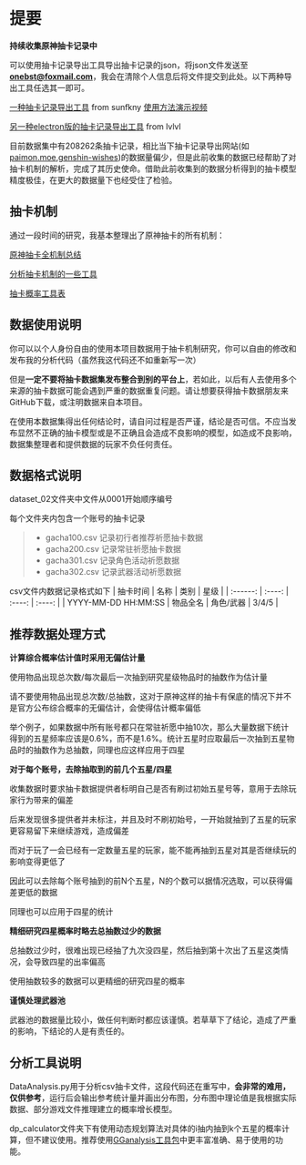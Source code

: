 # 提要

**持续收集原神抽卡记录中**

可以使用抽卡记录导出工具导出抽卡记录的json，将json文件发送至**onebst@foxmail.com**，我会在清除个人信息后将文件提交到此处。以下两种导出工具任选其一即可。

[一种抽卡记录导出工具](https://github.com/sunfkny/genshin-gacha-export) from sunfkny [使用方法演示视频](https://www.bilibili.com/video/BV1tr4y1K7Ea/)

[另一种electron版的抽卡记录导出工具](https://github.com/biuuu/genshin-gacha-export/releases) from lvlvl

目前数据集中有208262条抽卡记录，相比当下抽卡记录导出网站(如[paimon.moe](https://paimon.moe/wish/),[genshin-wishes](https://genshin-wishes.com/))的数据量偏少，但是此前收集的数据已经帮助了对抽卡机制的解析，完成了其历史使命。借助此前收集到的数据分析得到的抽卡模型精度极佳，在更大的数据量下也经受住了检验。

## 抽卡机制

通过一段时间的研究，我基本整理出了原神抽卡的所有机制：

[原神抽卡全机制总结](https://www.bilibili.com/read/cv10468091)

[分析抽卡机制的一些工具](https://www.bilibili.com/read/cv10152872)

[抽卡概率工具表](https://www.bilibili.com/read/cv12616453)

## 数据使用说明

你可以以个人身份自由的使用本项目数据用于抽卡机制研究，你可以自由的修改和发布我的分析代码（虽然我这代码还不如重新写一次）

但是**一定不要将抽卡数据集发布整合到别的平台上**，若如此，以后有人去使用多个来源的抽卡数据可能会遇到严重的数据重复问题。请让想要获得抽卡数据朋友来GitHub下载，或注明数据来自本项目。

在使用本数据集得出任何结论时，请自问过程是否严谨，结论是否可信。不应当发布显然不正确的抽卡模型或是不正确且会造成不良影响的模型，如造成不良影响，数据集整理者和提供数据的玩家不负任何责任。

## 数据格式说明

dataset_02文件夹中文件从0001开始顺序编号

每个文件夹内包含一个账号的抽卡记录

> 
> - gacha100.csv  记录初行者推荐祈愿抽卡数据
> - gacha200.csv  记录常驻祈愿抽卡数据
> - gacha301.csv  记录角色活动祈愿数据
> - gacha302.csv  记录武器活动祈愿数据

csv文件内数据记录格式如下
| 抽卡时间 | 名称 | 类别 | 星级 |
| :------: | :----: | :----: | :----: |
| YYYY-MM-DD HH:MM:SS | 物品全名 | 角色/武器 | 3/4/5 |



## 推荐数据处理方式

**计算综合概率估计值时采用无偏估计量**

使用物品出现总次数/每次最后一次抽到研究星级物品时的抽数作为估计量

请不要使用物品出现总次数/总抽数，这对于原神这样的抽卡有保底的情况下并不是官方公布综合概率的无偏估计，会使得估计概率偏低

举个例子，如果数据中所有账号都只在常驻祈愿中抽10次，那么大量数据下统计得到的五星频率应该是0.6%，而不是1.6%。统计五星时应取最后一次抽到五星物品时的抽数作为总抽数，同理也应这样应用于四星

**对于每个账号，去除抽取到的前几个五星/四星**

收集数据时要求抽卡数据提供者标明自己是否有刷过初始五星号等，意用于去除玩家行为带来的偏差

后来发现很多提供者并未标注，并且及时不刷初始号，一开始就抽到了五星的玩家更容易留下来继续游戏，造成偏差

而对于玩了一会已经有一定数量五星的玩家，能不能再抽到五星对其是否继续玩的影响变得更低了

因此可以去除每个账号抽到的前N个五星，N的个数可以据情况选取，可以获得偏差更低的数据

同理也可以应用于四星的统计

**精细研究四星概率时略去总抽数过少的数据**

总抽数过少时，很难出现已经抽了九次没四星，然后抽到第十次出了五星这类情况，会导致四星的出率偏高

使用抽数较多的数据可以更精细的研究四星的概率

**谨慎处理武器池**

武器池的数据量比较小，做任何判断时都应该谨慎。若草草下了结论，造成了严重的影响，下结论的人是有责任的。

## 分析工具说明

DataAnalysis.py用于分析csv抽卡文件，这段代码还在重写中，**会非常的难用，仅供参考**，运行后会输出参考统计量并画出分布图，分布图中理论值是我根据实际数据、部分游戏文件推理建立的概率增长模型。

dp_calculator文件夹下有使用动态规划算法对具体的i抽内抽到k个五星的概率计算，但不建议使用。推荐使用[GGanalysis工具包](https://github.com/OneBST/GGanalysis)中更丰富准确、易于使用的功能。
